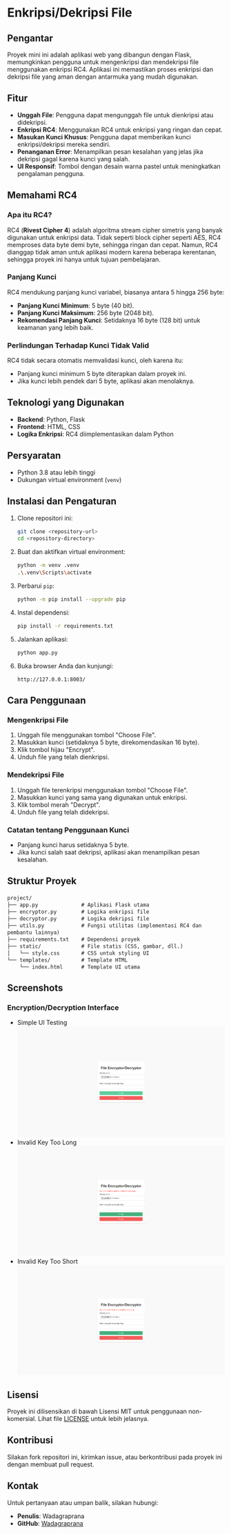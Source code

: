 # Enkripsi/Dekripsi File

## Pengantar
Proyek mini ini adalah aplikasi web yang dibangun dengan Flask, memungkinkan pengguna untuk mengenkripsi dan mendekripsi file menggunakan enkripsi RC4. Aplikasi ini memastikan proses enkripsi dan dekripsi file yang aman dengan antarmuka yang mudah digunakan.

## Fitur
- **Unggah File**: Pengguna dapat mengunggah file untuk dienkripsi atau didekripsi.
- **Enkripsi RC4**: Menggunakan RC4 untuk enkripsi yang ringan dan cepat.
- **Masukan Kunci Khusus**: Pengguna dapat memberikan kunci enkripsi/dekripsi mereka sendiri.
- **Penanganan Error**: Menampilkan pesan kesalahan yang jelas jika dekripsi gagal karena kunci yang salah.
- **UI Responsif**: Tombol dengan desain warna pastel untuk meningkatkan pengalaman pengguna.

## Memahami RC4
### Apa itu RC4?
RC4 (**Rivest Cipher 4**) adalah algoritma stream cipher simetris yang banyak digunakan untuk enkripsi data. Tidak seperti block cipher seperti AES, RC4 memproses data byte demi byte, sehingga ringan dan cepat. Namun, RC4 dianggap tidak aman untuk aplikasi modern karena beberapa kerentanan, sehingga proyek ini hanya untuk tujuan pembelajaran.

### Panjang Kunci
RC4 mendukung panjang kunci variabel, biasanya antara 5 hingga 256 byte:
- **Panjang Kunci Minimum**: 5 byte (40 bit).
- **Panjang Kunci Maksimum**: 256 byte (2048 bit).
- **Rekomendasi Panjang Kunci**: Setidaknya 16 byte (128 bit) untuk keamanan yang lebih baik.

### Perlindungan Terhadap Kunci Tidak Valid
RC4 tidak secara otomatis memvalidasi kunci, oleh karena itu:
- Panjang kunci minimum 5 byte diterapkan dalam proyek ini.
- Jika kunci lebih pendek dari 5 byte, aplikasi akan menolaknya.

## Teknologi yang Digunakan
- **Backend**: Python, Flask
- **Frontend**: HTML, CSS
- **Logika Enkripsi**: RC4 diimplementasikan dalam Python

## Persyaratan
- Python 3.8 atau lebih tinggi
- Dukungan virtual environment (`venv`)

## Instalasi dan Pengaturan
1. Clone repositori ini:
   ```bash
   git clone <repository-url>
   cd <repository-directory>
   ```

2. Buat dan aktifkan virtual environment:
   ```bash
   python -m venv .venv
   .\.venv\Scripts\activate
   ```

3. Perbarui `pip`:
   ```bash
   python -m pip install --upgrade pip
   ```

4. Instal dependensi:
   ```bash
   pip install -r requirements.txt
   ```

5. Jalankan aplikasi:
   ```bash
   python app.py
   ```

6. Buka browser Anda dan kunjungi:
   ```
   http://127.0.0.1:8003/
   ```

## Cara Penggunaan
### Mengenkripsi File
1. Unggah file menggunakan tombol "Choose File".
2. Masukkan kunci (setidaknya 5 byte, direkomendasikan 16 byte).
3. Klik tombol hijau "Encrypt".
4. Unduh file yang telah dienkripsi.

### Mendekripsi File
1. Unggah file terenkripsi menggunakan tombol "Choose File".
2. Masukkan kunci yang sama yang digunakan untuk enkripsi.
3. Klik tombol merah "Decrypt".
4. Unduh file yang telah didekripsi.

### Catatan tentang Penggunaan Kunci
- Panjang kunci harus setidaknya 5 byte.
- Jika kunci salah saat dekripsi, aplikasi akan menampilkan pesan kesalahan.

## Struktur Proyek
```
project/
├── app.py              # Aplikasi Flask utama
├── encryptor.py        # Logika enkripsi file
├── decryptor.py        # Logika dekripsi file
├── utils.py            # Fungsi utilitas (implementasi RC4 dan pembantu lainnya)
├── requirements.txt    # Dependensi proyek
├── static/             # File statis (CSS, gambar, dll.)
│   └── style.css       # CSS untuk styling UI
└── templates/          # Template HTML
    └── index.html      # Template UI utama
```

## Screenshots
### Encryption/Decryption Interface
- Simple UI Testing 
![Encryption/Decryption Interface](documentation/UI.png)
- Invalid Key Too Long
![Encryption/Decryption Interface](documentation/TooLong.png)
- Invalid Key Too Short
![Encryption/Decryption Interface](documentation/TooShort.png)

## Lisensi
Proyek ini dilisensikan di bawah Lisensi MIT untuk penggunaan non-komersial. Lihat file [LICENSE](LICENSE) untuk lebih jelasnya.

## Kontribusi
Silakan fork repositori ini, kirimkan issue, atau berkontribusi pada proyek ini dengan membuat pull request.

## Kontak
Untuk pertanyaan atau umpan balik, silakan hubungi:
- **Penulis**: Wadagraprana
- **GitHub**: [Wadagraprana](https://github.com/Wadagraprana)